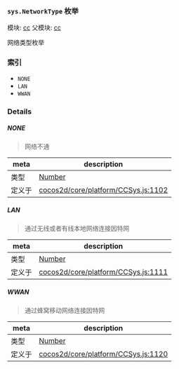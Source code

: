 ### `sys.NetworkType` 枚举



模块: [cc](../modules/cc.md)
父模块: [cc](../modules/cc.md)


网络类型枚举


### 索引
  - `NONE`
  - `LAN`
  - `WWAN`

### Details


##### NONE

> 网络不通

| meta | description |
|------|-------------|
| 类型 | <a href="https://developer.mozilla.org/en/JavaScript/Reference/Global_Objects/Number" class="crosslink external" target="_blank">Number</a> |
| 定义于 | [cocos2d/core/platform/CCSys.js:1102](https://github.com/cocos-creator/engine/blob/2fda22be5638065a190bc4c97da6548631319aba/cocos2d/core/platform/CCSys.js#L1102) |



##### LAN

> 通过无线或者有线本地网络连接因特网

| meta | description |
|------|-------------|
| 类型 | <a href="https://developer.mozilla.org/en/JavaScript/Reference/Global_Objects/Number" class="crosslink external" target="_blank">Number</a> |
| 定义于 | [cocos2d/core/platform/CCSys.js:1111](https://github.com/cocos-creator/engine/blob/2fda22be5638065a190bc4c97da6548631319aba/cocos2d/core/platform/CCSys.js#L1111) |



##### WWAN

> 通过蜂窝移动网络连接因特网

| meta | description |
|------|-------------|
| 类型 | <a href="https://developer.mozilla.org/en/JavaScript/Reference/Global_Objects/Number" class="crosslink external" target="_blank">Number</a> |
| 定义于 | [cocos2d/core/platform/CCSys.js:1120](https://github.com/cocos-creator/engine/blob/2fda22be5638065a190bc4c97da6548631319aba/cocos2d/core/platform/CCSys.js#L1120) |


